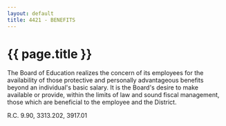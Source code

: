 ```yaml
---
layout: default
title: 4421 - BENEFITS
---
```


{{ page.title }}
================

The Board of Education realizes the concern of its employees for the
availability of those protective and personally advantageous benefits
beyond an individual's basic salary. It is the Board's desire to make
available or provide, within the limits of law and sound fiscal
management, those which are beneficial to the employee and the District.

R.C. 9.90, 3313.202, 3917.01
